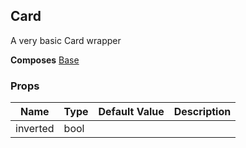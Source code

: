 ## Card 
 
A very basic Card wrapper
 
 __Composes__ [Base](Base.md) 


 ### Props
Name | Type | Default Value | Description
--- | --- | --- | --- 
inverted | bool  |   | 
 
